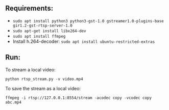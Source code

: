 ## Requirements: ##
- `sudo apt install python3 python3-gst-1.0 gstreamer1.0-plugins-base gir1.2-gst-rtsp-server-1.0`
- `sudo apt-get install libx264-dev`
- `sudo apt install ffmpeg`
- Install h.264-decoder: `sudo apt install ubuntu-restricted-extras`

## Run: ##
To stream a local video:

`python rtsp_stream.py -v video.mp4`

To save the stream as a local video:

`ffmpeg -i rtsp://127.0.0.1:8554/stream -acodec copy -vcodec copy abc.mp4`
